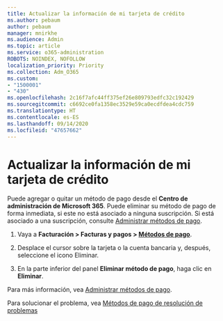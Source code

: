 ```yaml
---
title: Actualizar la información de mi tarjeta de crédito
ms.author: pebaum
author: pebaum
manager: mnirkhe
ms.audience: Admin
ms.topic: article
ms.service: o365-administration
ROBOTS: NOINDEX, NOFOLLOW
localization_priority: Priority
ms.collection: Adm_O365
ms.custom:
- "1500001"
- "430"
ms.openlocfilehash: 2c16f7afc44ff375ef26e809793edfc32c192429
ms.sourcegitcommit: c6692ce0fa1358ec3529e59ca0ecdfdea4cdc759
ms.translationtype: HT
ms.contentlocale: es-ES
ms.lasthandoff: 09/14/2020
ms.locfileid: "47657662"
---
```

# <a name="update-my-credit-card-information"></a>Actualizar la información de mi tarjeta de crédito

Puede agregar o quitar un método de pago desde el **Centro de administración de Microsoft 365**. Puede eliminar su método de pago de forma inmediata, si este no está asociado a ninguna suscripción. Si está asociado a una suscripción, consulte [Administrar métodos de pago](https://docs.microsoft.com/microsoft-365/commerce/billing-and-payments/manage-payment-methods).

1. Vaya a **Facturación > Facturas y pagos > [Métodos de pago](https://go.microsoft.com/fwlink/p/?linkid=2018806)**.

2. Desplace el cursor sobre la tarjeta o la cuenta bancaria y, después, seleccione el icono Eliminar.

3. En la parte inferior del panel **Eliminar método de pago**, haga clic en **Eliminar**.

Para más información, vea [Administrar métodos de pago](https://docs.microsoft.com/microsoft-365/commerce/billing-and-payments/manage-payment-methods).

Para solucionar el problema, vea [Métodos de pago de resolución de problemas](https://docs.microsoft.com/microsoft-365/commerce/billing-and-payments/manage-payment-methods#troubleshoot-payment-methods)
